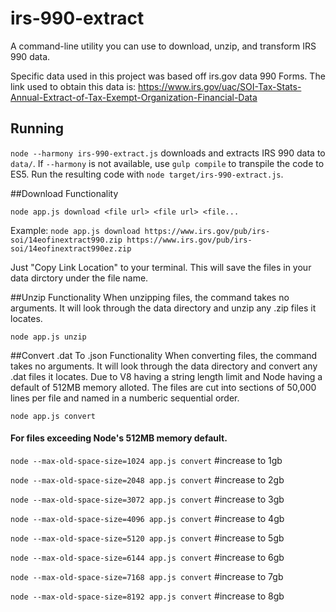 # irs-990-extract
A command-line utility you can use to download, unzip, and transform IRS 990 data.

Specific data used in this project was based off irs.gov data 990 Forms.
The link used to obtain this data is:
https://www.irs.gov/uac/SOI-Tax-Stats-Annual-Extract-of-Tax-Exempt-Organization-Financial-Data

## Running
`node --harmony irs-990-extract.js` downloads and extracts IRS 990 data to `data/`. If `--harmony` is not available, use `gulp compile` to transpile the code to ES5. Run the resulting code with `node target/irs-990-extract.js`.


##Download Functionality

`node app.js download <file url> <file url> <file...`

Example: `node app.js download https://www.irs.gov/pub/irs-soi/14eofinextract990.zip https://www.irs.gov/pub/irs-soi/14eofinextract990ez.zip`

Just "Copy Link Location" to your terminal.  This will save the files in your data dirctory under the file name.

##Unzip Functionality
When unzipping files, the command takes no arguments.  It will look through the data directory and unzip any .zip files it locates.

`node app.js unzip`  

##Convert .dat To .json Functionality
When converting files, the command takes no arguments.  It will look through the data directory and convert any .dat files it locates. Due to V8 having a string length limit and Node having a default of 512MB memory alloted.  The files are cut into sections of 50,000 lines per file and named in a numberic sequential order. 

`node app.js convert`  

#### For files exceeding Node's 512MB memory default.

`node --max-old-space-size=1024 app.js convert` #increase to 1gb

`node --max-old-space-size=2048 app.js convert` #increase to 2gb

`node --max-old-space-size=3072 app.js convert` #increase to 3gb

`node --max-old-space-size=4096 app.js convert` #increase to 4gb

`node --max-old-space-size=5120 app.js convert` #increase to 5gb

`node --max-old-space-size=6144 app.js convert` #increase to 6gb

`node --max-old-space-size=7168 app.js convert` #increase to 7gb

`node --max-old-space-size=8192 app.js convert` #increase to 8gb
